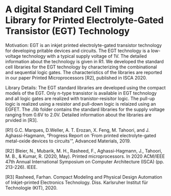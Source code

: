 # A digital Standard Cell Timing Library for Printed Electrolyte-Gated Transistor (EGT) Technology 

Motivation:
EGT is an inkjet printed electrolyte-gated transistor technology for developing pritable devices and circuits. The EGT technology is a low-voltage technology
with a typical supply voltage of 1V. The detailed information about the technology is given in R1. We developed the standard cell libraries for the EGT technology
by characterizing the combinational and sequential logic gates. The characteristics of the libraries are reported in our paper Printed Microprocessors [R2], published in ISCA 2020. 

Library Details:
The EGT standard libraries are developed using the compact models of the EGT. Only n-type transistor is available in EGT technology and all logic gates are realized with
tranistor-resisitor logic. The pull-up logic is realized using a resistor and pull-down logic is relaized using an EGFET. 
The ./lib folder contains the standard libraries for the supply voltage ranging from 0.6V to 2.0V. Detailed information about the libraries are prvided in [R3].

[R1] G.C. Marques, D.Weller, A. T. Erozan, X. Feng, M. Tahoori, and J. Aghassi-Hagmann, “Progress Report on ‘From printed electrolyte-gated metal-oxide devices to circuits'”, Advanced Materials, 2019.

[R2] Bleier, N., Mubarik, M. H., Rasheed, F., Aghassi-Hagmann, J., Tahoori, M. B., & Kumar, R. (2020, May). Printed microprocessors. In 2020 ACM/IEEE 47th Annual International Symposium on Computer Architecture (ISCA) (pp. 213-226). IEEE.

[R3] Rasheed, Farhan. Compact Modeling and Physical Design Automation of Inkjet-printed Electronics Technology. Diss. Karlsruher Institut für Technologie (KIT), 2020.
